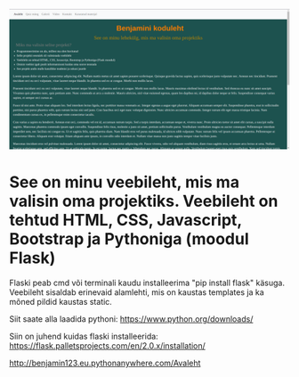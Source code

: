![Avaleht](/static/Avaleht.png)
# See on minu veebileht, mis ma valisin oma projektiks. Veebileht on tehtud HTML, CSS, Javascript, Bootstrap ja Pythoniga (moodul Flask)
Flaski peab cmd või terminali kaudu installeerima "pip install flask" käsuga. Veebileht sisaldab erinevaid alamlehti, mis on kaustas templates ja ka mõned pildid kaustas static.

Siit saate alla laadida pythoni: https://www.python.org/downloads/

Siin on juhend kuidas flaski installeerida: https://flask.palletsprojects.com/en/2.0.x/installation/

http://benjamin123.eu.pythonanywhere.com/Avaleht
